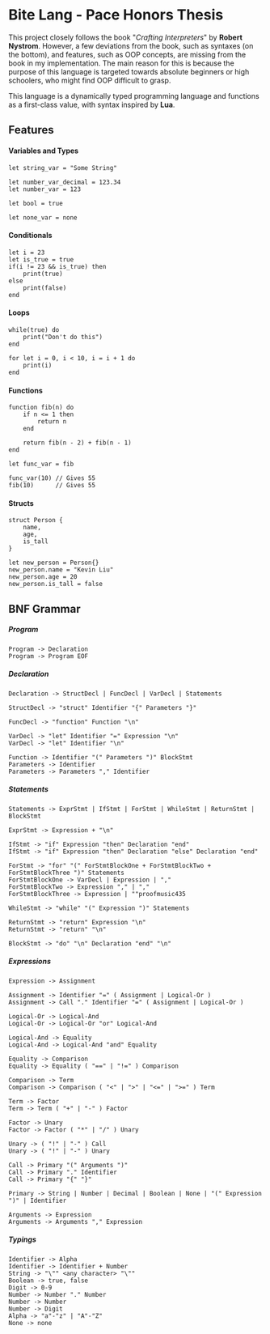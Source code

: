 # Bite Lang - Pace Honors Thesis

This project closely follows the book "*Crafting Interpreters*" by **Robert Nystrom**. However, a few deviations from the book, such as syntaxes (on the bottom), and features, such as OOP concepts, are missing from the book in my implementation. The main reason for this is because the purpose of this language is targeted towards absolute beginners or high schoolers, who might find OOP difficult to grasp.

This language is a dynamically typed programming language and functions as a first-class value, with syntax inspired by **Lua**.

## Features

#### Variables and Types
```
let string_var = "Some String"

let number_var_decimal = 123.34
let number_var = 123

let bool = true

let none_var = none
```

#### Conditionals
```
let i = 23
let is_true = true
if(i != 23 && is_true) then
	print(true)
else
	print(false)
end
```

#### Loops
```
while(true) do
	print("Don't do this")
end

for let i = 0, i < 10, i = i + 1 do
	print(i)
end
```

#### Functions
```
function fib(n) do
	if n <= 1 then
		return n
	end

	return fib(n - 2) + fib(n - 1)
end

let func_var = fib

func_var(10) // Gives 55
fib(10)      // Gives 55
```

#### Structs
```
struct Person {
	name,
	age,
	is_tall
}

let new_person = Person{}
new_person.name = "Kevin Liu"
new_person.age = 20
new_person.is_tall = false
```



## BNF Grammar

##### Program
```
Program -> Declaration 
Program -> Program EOF
```

##### Declaration
```
Declaration -> StructDecl | FuncDecl | VarDecl | Statements

StructDecl -> "struct" Identifier "{" Parameters "}"

FuncDecl -> "function" Function "\n"

VarDecl -> "let" Identifier "=" Expression "\n"
VarDecl -> "let" Identifier "\n"

Function -> Identifier "(" Parameters ")" BlockStmt
Parameters -> Identifier
Parameters -> Parameters "," Identifier
```


##### Statements
```
Statements -> ExprStmt | IfStmt | ForStmt | WhileStmt | ReturnStmt | BlockStmt 

ExprStmt -> Expression + "\n"

IfStmt -> "if" Expression "then" Declaration "end"
IfStmt -> "if" Expression "then" Declaration "else" Declaration "end"

ForStmt -> "for" "(" ForStmtBlockOne + ForStmtBlockTwo + ForStmtBlockThree ")" Statements
ForStmtBlockOne -> VarDecl | Expression | ","
ForStmtBlockTwo -> Expression "," | ","
ForStmtBlockThree -> Expression | ""proofmusic435

WhileStmt -> "while" "(" Expression ")" Statements 

ReturnStmt -> "return" Expression "\n"
ReturnStmt -> "return" "\n"

BlockStmt -> "do" "\n" Declaration "end" "\n"
```

##### Expressions
```
Expression -> Assignment

Assignment -> Identifier "=" ( Assignment | Logical-Or )
Assignment -> Call "." Identifier "=" ( Assignment | Logical-Or )

Logical-Or -> Logical-And
Logical-Or -> Logical-Or "or" Logical-And

Logical-And -> Equality
Logical-And -> Logical-And "and" Equality

Equality -> Comparison
Equality -> Equality ( "==" | "!=" ) Comparison

Comparison -> Term
Comparison -> Comparison ( "<" | ">" | "<=" | ">=" ) Term

Term -> Factor
Term -> Term ( "+" | "-" ) Factor

Factor -> Unary
Factor -> Factor ( "*" | "/" ) Unary

Unary -> ( "!" | "-" ) Call
Unary -> ( "!" | "-" ) Unary

Call -> Primary "(" Arguments ")"
Call -> Primary "." Identifier
Call -> Primary "{" "}"

Primary -> String | Number | Decimal | Boolean | None | "(" Expression ")" | Identifier

Arguments -> Expression
Arguments -> Arguments "," Expression
```

##### Typings
```
Identifier -> Alpha
Identifier -> Identifier + Number
String -> "\"" <any character> "\""
Boolean -> true, false
Digit -> 0-9
Number -> Number "." Number
Number -> Number
Number -> Digit
Alpha -> "a"-"z" | "A"-"Z" 
None -> none
```


